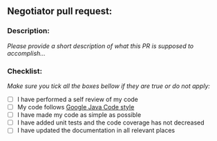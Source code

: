 ## Negotiator pull request:
### Description:
_Please provide a short description of what this PR is supposed to accomplish..._
### Checklist:
_Make sure you tick all the boxes bellow if they are true or do not apply:_
- [ ] I have performed a self review of my code
- [ ] My code follows [Google Java Code style](https://google.github.io/styleguide/javaguide.html)
- [ ] I have made my code as simple as possible
- [ ] I have added unit tests and the code coverage has not decreased
- [ ] I have updated the documentation in all relevant places
